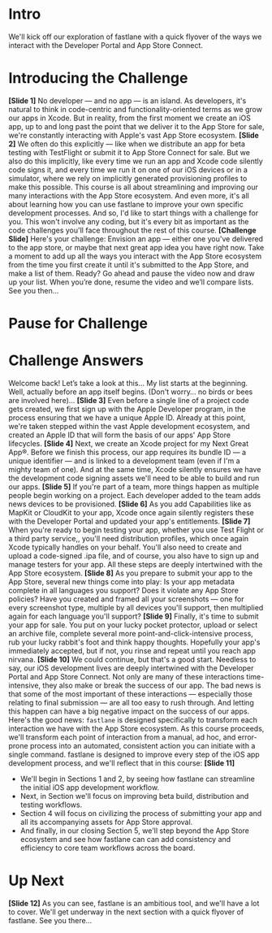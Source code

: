 # Intro
We'll kick off our exploration of fastlane with a quick flyover of the ways we interact with the Developer Portal and App Store Connect.
# Introducing the Challenge
**[Slide 1]** 
No developer — and no app — is an island. As developers, it's natural to think in code-centric and functionality-oriented terms as we grow our apps in Xcode. But in reality, from the first moment we create an iOS app, up to and long past the point that we deliver it to the App Store for sale, we're constantly interacting with Apple's vast App Store ecosystem. 
**[Slide 2]**
We often do this explicitly — like when we distribute an app for beta testing with TestFlight or submit it to App Store Connect for sale. But we also do this implicitly, like every time we run an app and Xcode code silently code signs it, and every time we run it on one of our iOS devices or in a simulator, where we rely on implicitly generated provisioning profiles to make this possible.
This course is all about streamlining and improving our many interactions with the App Store ecosystem. And even more, it's all about learning how you can use fastlane to improve your own specific development processes.
And so, I'd like to start things with a challenge for you. This won't involve any coding, but it's every bit as important as the code challenges you'll face throughout the rest of this course.
**[Challenge Slide]**
Here's your challenge: Envision an app — either one you've delivered to the app store, or maybe that next great app idea you have right now. Take a moment to add up all the ways you interact with the App Store ecosystem from the time you first create it until it's submitted to the App Store, and make a list of them. 
Ready? Go ahead and pause the video now and draw up your list. When you’re done, resume the video and we’ll compare lists. See you then…
# Pause for Challenge
# Challenge Answers
Welcome back! Let’s take a look at this…
My list starts at the beginning. Well, actually before an app itself begins. (Don't worry… no birds or bees are involved here)…
**[Slide 3]** 
Even before a single line of a project code gets created, we first sign up with the Apple Developer program, in the process ensuring that we have a unique Apple ID. Already at this point, we're taken stepped within the vast Apple development ecosystem, and created an Apple ID that will form the basis of our apps' App Store lifecycles.
**[Slide 4]**
Next, we create an Xcode project for my Next Great App®. Before we finish this process, our app requires its bundle ID — a unique identifier — and is linked to a development team (even if I'm a mighty team of one). And at the same time, Xcode silently ensures we have the development code signing assets we'll need to be able to build and run our apps.
**[Slide 5]**
If you're part of a team, more things happen as multiple people begin working on a project. Each developer added to the team adds news devices to be provisioned.
**[Slide 6]**
As you add Capabilities like as MapKit or CloudKit to your app, Xcode once again silently registers these with the Developer Portal and updated your app's entitlements.
**[Slide 7]**
When you're ready to begin testing your app, whether you use Test Flight or a third party service,, you'll need distribution profiles, which once again Xcode typically handles on your behalf. You'll also need to create and upload a code-signed .ipa file, and of course, you also have to sign up and manage testers for your app. All these steps are deeply intertwined with the App Store ecosystem.
**[Slide 8]**
As you prepare to submit your app to the App Store, several new things come into play: Is your app metadata complete in all languages you support? Does it violate any App Store policies? Have you created and framed all your screenshots — one for every screenshot type, multiple by all devices you'll support, then multiplied again for each language you'll support?
**[Slide 9]**
Finally, it's time to submit your app for sale. You put on your lucky pocket protector, upload or select an archive file, complete several more point-and-click-intensive process, rub your lucky rabbit's foot and think happy thoughts. Hopefully your app's immediately accepted, but if not, you rinse and repeat until you reach app nirvana.
**[Slide 10]**
We could continue, but that's a good start.
Needless to say, our iOS development lives are deeply intertwined with the Developer Portal and App Store Connect. Not only are many of these interactions time-intensive, they also make or break the success of our app. 
The bad news is that some of the most important of these interactions — especially those relating to final submission — are all too easy to rush through. And letting this happen can have a big negative impact on the success of our apps.
Here's the good news: `fastlane` is designed specifically to transform each interaction we have with the App Store ecosystem. As this course proceeds, we'll transform each point of interaction from a manual, ad hoc, and error-prone process into an automated, consistent action you can initiate with a single command.
fastlane is designed to improve every step of the iOS app development process, and we'll reflect that in this course:
**[Slide 11]**
<!-- Please reveal each bullet point one by one to match these points-->
- We'll begin in Sections 1 and 2, by seeing how fastlane can streamline the initial iOS app development workflow.
- Next, in Section we'll focus on improving beta build, distribution and testing workflows.
- Section 4 will focus on civilizing the process of submitting your app and all its accompanying assets for App Store approval.
- And finally, in our closing Section 5, we'll step beyond the App Store ecosystem and see how fastlane can can add consistency and efficiency to core team workflows across the board.
# Up Next
**[Slide 12]** 
As you can see, fastlane is an ambitious tool, and we'll have a lot to cover.
We'll get underway in the next section with a quick flyover of fastlane. See you there…